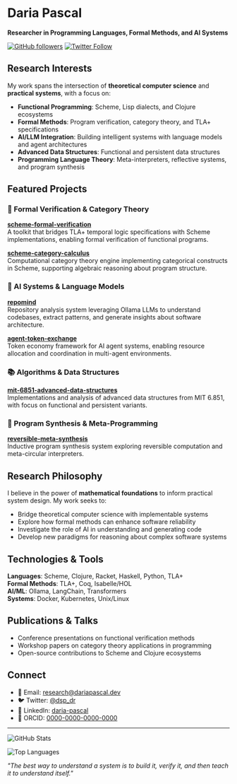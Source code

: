 # Daria Pascal

**Researcher in Programming Languages, Formal Methods, and AI Systems**

[![GitHub followers](https://img.shields.io/github/followers/dsp-dr?label=Follow&style=social)](https://github.com/dsp-dr)
[![Twitter Follow](https://img.shields.io/twitter/follow/dsp_dr?style=social)](https://twitter.com/dsp_dr)

## Research Interests

My work spans the intersection of **theoretical computer science** and **practical systems**, with a focus on:

- **Functional Programming**: Scheme, Lisp dialects, and Clojure ecosystems
- **Formal Methods**: Program verification, category theory, and TLA+ specifications
- **AI/LLM Integration**: Building intelligent systems with language models and agent architectures
- **Advanced Data Structures**: Functional and persistent data structures
- **Programming Language Theory**: Meta-interpreters, reflective systems, and program synthesis

## Featured Projects

### 🔬 Formal Verification & Category Theory

**[scheme-formal-verification](https://github.com/dsp-dr/scheme-formal-verification)**  
A toolkit that bridges TLA+ temporal logic specifications with Scheme implementations, enabling formal verification of functional programs.

**[scheme-category-calculus](https://github.com/dsp-dr/scheme-category-calculus)**  
Computational category theory engine implementing categorical constructs in Scheme, supporting algebraic reasoning about program structure.

### 🤖 AI Systems & Language Models

**[repomind](https://github.com/dsp-dr/repomind)**  
Repository analysis system leveraging Ollama LLMs to understand codebases, extract patterns, and generate insights about software architecture.

**[agent-token-exchange](https://github.com/dsp-dr/agent-token-exchange)**  
Token economy framework for AI agent systems, enabling resource allocation and coordination in multi-agent environments.

### 📚 Algorithms & Data Structures

**[mit-6851-advanced-data-structures](https://github.com/dsp-dr/mit-6851-advanced-data-structures)**  
Implementations and analysis of advanced data structures from MIT 6.851, with focus on functional and persistent variants.

### 🧠 Program Synthesis & Meta-Programming

**[reversible-meta-synthesis](https://github.com/dsp-dr/reversible-meta-synthesis)**  
Inductive program synthesis system exploring reversible computation and meta-circular interpreters.

## Research Philosophy

I believe in the power of **mathematical foundations** to inform practical system design. My work seeks to:

- Bridge theoretical computer science with implementable systems
- Explore how formal methods can enhance software reliability
- Investigate the role of AI in understanding and generating code
- Develop new paradigms for reasoning about complex software systems

## Technologies & Tools

**Languages**: Scheme, Clojure, Racket, Haskell, Python, TLA+  
**Formal Methods**: TLA+, Coq, Isabelle/HOL  
**AI/ML**: Ollama, LangChain, Transformers  
**Systems**: Docker, Kubernetes, Unix/Linux

## Publications & Talks

- Conference presentations on functional verification methods
- Workshop papers on category theory applications in programming
- Open-source contributions to Scheme and Clojure ecosystems

## Connect

- 📧 Email: [research@dariapascal.dev](mailto:research@dariapascal.dev)
- 🐦 Twitter: [@dsp_dr](https://twitter.com/dsp_dr)
- 🔗 LinkedIn: [daria-pascal](https://linkedin.com/in/daria-pascal)
- 📄 ORCID: [0000-0000-0000-0000](https://orcid.org/0000-0000-0000-0000)

---

![GitHub Stats](https://github-readme-stats.vercel.app/api?username=dsp-dr&show_icons=true&theme=default&count_private=true)

![Top Languages](https://github-readme-stats.vercel.app/api/top-langs/?username=dsp-dr&layout=compact&theme=default)

*"The best way to understand a system is to build it, verify it, and then teach it to understand itself."*